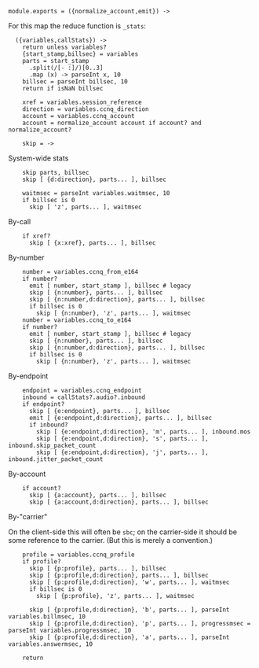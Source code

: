     module.exports = ({normalize_account,emit}) ->

For this map the reduce function is `_stats`:

      ({variables,callStats}) ->
        return unless variables?
        {start_stamp,billsec} = variables
        parts = start_stamp
          .split(/[- :]/)[0..3]
          .map (x) -> parseInt x, 10
        billsec = parseInt billsec, 10
        return if isNaN billsec

        xref = variables.session_reference
        direction = variables.ccnq_direction
        account = variables.ccnq_account
        account = normalize_account account if account? and normalize_account?

        skip = ->

System-wide stats

        skip parts, billsec
        skip [ {d:direction}, parts... ], billsec

        waitmsec = parseInt variables.waitmsec, 10
        if billsec is 0
          skip [ 'z', parts... ], waitmsec

By-call

        if xref?
          skip [ {x:xref}, parts... ], billsec

By-number

        number = variables.ccnq_from_e164
        if number?
          emit [ number, start_stamp ], billsec # legacy
          skip [ {n:number}, parts... ], billsec
          skip [ {n:number,d:direction}, parts... ], billsec
          if billsec is 0
            skip [ {n:number}, 'z', parts... ], waitmsec
        number = variables.ccnq_to_e164
        if number?
          emit [ number, start_stamp ], billsec # legacy
          skip [ {n:number}, parts... ], billsec
          skip [ {n:number,d:direction}, parts... ], billsec
          if billsec is 0
            skip [ {n:number}, 'z', parts... ], waitmsec

By-endpoint

        endpoint = variables.ccnq_endpoint
        inbound = callStats?.audio?.inbound
        if endpoint?
          skip [ {e:endpoint}, parts... ], billsec
          emit [ {e:endpoint,d:direction}, parts... ], billsec
          if inbound?
            skip [ {e:endpoint,d:direction}, 'm', parts... ], inbound.mos
            skip [ {e:endpoint,d:direction}, 's', parts... ], inbound.skip_packet_count
            skip [ {e:endpoint,d:direction}, 'j', parts... ], inbound.jitter_packet_count

By-account

        if account?
          skip [ {a:account}, parts... ], billsec
          skip [ {a:account,d:direction}, parts... ], billsec

By-"carrier"

On the client-side this will often be `sbc`; on the carrier-side it should be some reference to the carrier. (But this is merely a convention.)

        profile = variables.ccnq_profile
        if profile?
          skip [ {p:profile}, parts... ], billsec
          skip [ {p:profile,d:direction}, parts... ], billsec
          skip [ {p:profile,d:direction}, 'w', parts... ], waitmsec
          if billsec is 0
            skip [ {p:profile}, 'z', parts... ], waitmsec

          skip [ {p:profile,d:direction}, 'b', parts... ], parseInt variables.billmsec, 10
          skip [ {p:profile,d:direction}, 'p', parts... ], progressmsec = parseInt variables.progressmsec, 10
          skip [ {p:profile,d:direction}, 'a', parts... ], parseInt variables.answermsec, 10

        return
